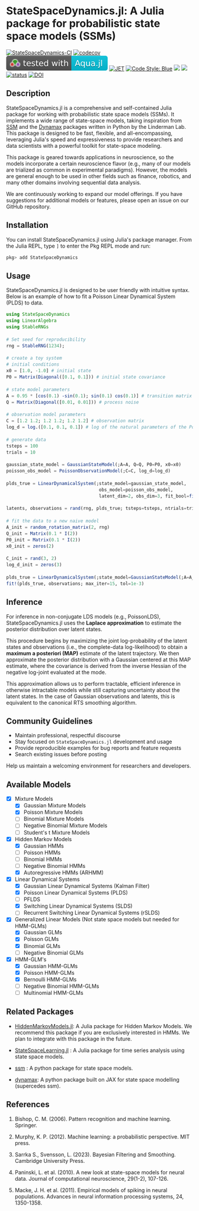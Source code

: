 # StateSpaceDynamics.jl: A Julia package for probabilistic state space models (SSMs)

[![StateSpaceDynamics-CI](https://github.com/rsenne/ssm_julia/actions/workflows/run_tests.yaml/badge.svg)](https://github.com/rsenne/ssm_julia/actions/workflows/run_tests.yaml)
[![codecov](https://codecov.io/github/depasquale-lab/StateSpaceDynamics.jl/graph/badge.svg?token=EQ6B9RJBQ8)](https://codecov.io/github/depasquale-lab/StateSpaceDynamics.jl)
[![Aqua QA](https://raw.githubusercontent.com/JuliaTesting/Aqua.jl/master/badge.svg)](https://github.com/JuliaTesting/Aqua.jl)
[![JET](https://img.shields.io/badge/%F0%9F%9B%A9%EF%B8%8F_tested_with-JET.jl-233f9a)](https://github.com/aviatesk/JET.jl)
[![Code Style: Blue](https://img.shields.io/badge/code%20style-blue-4495d1.svg)](https://github.com/JuliaDiff/BlueStyle)
[![](https://img.shields.io/badge/docs-dev-blue.svg)](https://depasquale-lab.github.io/StateSpaceDynamics.jl/dev/)
[![](https://img.shields.io/badge/docs-stable-blue.svg)](https://depasquale-lab.github.io/StateSpaceDynamics.jl/stable)
[![status](https://joss.theoj.org/papers/0bcb7b5a500055bb4f9fc5aec65c177b/status.svg)](https://joss.theoj.org/papers/0bcb7b5a500055bb4f9fc5aec65c177b)
[![DOI](https://zenodo.org/badge/DOI/10.5281/zenodo.15668421.svg)](https://doi.org/10.5281/zenodo.15668421)

## Description

StateSpaceDynamics.jl is a comprehensive and self-contained Julia package for working with probabilistic state space models (SSMs). It implements a wide range of state-space models, taking inspiration from  [SSM](https://github.com/lindermanlab/ssm) and the [Dynamax](https://probml.github.io/dynamax/) packages written in Python by the Linderman Lab. This package is designed to be fast, flexible, and all-encompassing, leveraging Julia's speed and expressiveness to provide researchers and data scientists with a powerful toolkit for state-space modeling.

This package is geared towards applications in neuroscience, so the models incorporate a certain neuroscience flavor (e.g., many of our models are trialized as common in experimental paradigms). However, the models are general enough to be used in other fields such as finance, robotics, and many other domains involving sequential data analysis.

We are continuously working to expand our model offerings. If you have suggestions for additional models or features, please open an issue on our GitHub repository.

## Installation

You can install StateSpaceDynamics.jl using Julia's package manager. From the Julia REPL, type `]` to enter the Pkg REPL mode and run:

```julia
pkg> add StateSpaceDynamics
```

## Usage

StateSpaceDynamics.jl is designed to be user friendly with intuitive syntax. Below is an example of how to fit a Poisson Linear Dynamical System (PLDS) to data.

```julia
using StateSpaceDynamics
using LinearAlgebra
using StableRNGs

# Set seed for reproducibility
rng = StableRNG(1234);

# create a toy system
# initial conditions
x0 = [1.0, -1.0] # initial state
P0 = Matrix(Diagonal([0.1, 0.1])) # initial state covariance

# state model parameters
A = 0.95 * [cos(0.1) -sin(0.1); sin(0.1) cos(0.1)] # transition matrix
Q = Matrix(Diagonal([0.01, 0.01])) # process noise

# observation model parameters
C = [1.2 1.2; 1.2 1.2; 1.2 1.2] # observation matrix
log_d = log.([0.1, 0.1, 0.1]) # log of the natural parameters of the Poisson distribution

# generate data
tsteps = 100
trials = 10

gaussian_state_model = GaussianStateModel(;A=A, Q=Q, P0=P0, x0=x0)
poisson_obs_model = PoissonObservationModel(;C=C, log_d=log_d)

plds_true = LinearDynamicalSystem(;state_model=gaussian_state_model, 
                                   obs_model=poisson_obs_model, 
                                   latent_dim=2, obs_dim=3, fit_bool=fill(true, 6))

latents, observations = rand(rng, plds_true; tsteps=tsteps, ntrials=trials)

# fit the data to a new naive model
A_init = random_rotation_matrix(2, rng)
Q_init = Matrix(0.1 * I(2))
P0_init = Matrix(0.1 * I(2))
x0_init = zeros(2)

C_init = rand(3, 2)
log_d_init = zeros(3)

plds_true = LinearDynamicalSystem(;state_model=GaussianStateModel(;A=A_init, Q=Q_init, P0=P0_init, x0=x0_init), obs_model=PoissonObservationModel(;C=C_init, log_d=log_d_init), latent_dim=2, obs_dim=3, fit_bool=fill(true, 6))
fit!(plds_true, observations; max_iter=15, tol=1e-3)
```

## Inference

For inference in non-conjugate LDS models (e.g., PoissonLDS), StateSpaceDynamics.jl uses the **Laplace approximation** to estimate the posterior distribution over latent states.

This procedure begins by maximizing the joint log-probability of the latent states and observations (i.e., the complete-data log-likelihood) to obtain a **maximum a posteriori (MAP)** estimate of the latent trajectory. We then approximate the posterior distribution with a Gaussian centered at this MAP estimate, where the covariance is derived from the inverse Hessian of the negative log-joint evaluated at the mode.

This approximation allows us to perform tractable, efficient inference in otherwise intractable models while still capturing uncertainty about the latent states. In the case of Gaussian observations and latents, this is equivalent to the canonical RTS smoothing algorithm.

## Community Guidelines

- Maintain professional, respectful discourse
- Stay focused on `StateSpaceDynamics.jl` development and usage
- Provide reproducible examples for bug reports and feature requests
- Search existing issues before posting

Help us maintain a welcoming environment for researchers and developers.

## Available Models

- [x] Mixture Models
  - [x] Gaussian Mixture Models
  - [x] Poisson Mixture Models
  - [ ] Binomial Mixture Models
  - [ ] Negative Binomial Mixture Models
  - [ ] Student's t Mixture Models
- [x] Hidden Markov Models
  - [x] Gaussian HMMs
  - [ ] Poisson HMMs
  - [ ] Binomial HMMs
  - [ ] Negative Binomial HMMs
  - [x] Autoregressive HMMs (ARHMM)
- [x] Linear Dynamical Systems
  - [x] Gaussian Linear Dynamical Systems (Kalman Filter)
  - [x] Poisson Linear Dynamical Systems (PLDS)
  - [ ] PFLDS
  - [x] Switching Linear Dynamical Systems (SLDS)
  - [ ] Recurrent Switching Linear Dynamical Systems (rSLDS)
- [x] Generalized Linear Models (Not state space models but needed for HMM-GLMs)
  - [x] Gaussian GLMs
  - [x] Poisson GLMs
  - [x] Binomial GLMs
  - [ ] Negative Binomial GLMs
- [x] HMM-GLM's
  - [x] Gaussian HMM-GLMs
  - [x] Poisson HMM-GLMs
  - [x] Bernoulli HMM-GLMs
  - [ ] Negative Binomial HMM-GLMs
  - [ ] Multinomial HMM-GLMs

## Related Packages

- [HiddenMarkovModels.jl](https://github.com/maxmouchet/HiddenMarkovModels.jl): A Julia package for Hidden Markov Models. We recommend this package if you are exclusively interested in HMMs. We plan to integrate with this package in the future.

- [StateSpaceLearning.jl](https://github.com/LAMPSPUC/StateSpaceLearning.jl) : A Julia package for time series analysis using state space models.

- [ssm](https://github.com/lindermanlab/ssm) : A python package for state space models.

- [dynamax](https://github.com/probml/dynamax): A python package built on JAX for state space modelling (supercedes ssm).

## References

1. Bishop, C. M. (2006). Pattern recognition and machine learning. Springer.

2. Murphy, K. P. (2012). Machine learning: a probabilistic perspective. MIT press.

3. Sarrka S., Svensson, L. (2023). Bayesian Filtering and Smoothing. Cambridge University Press.

4. Paninski, L. et al. (2010). A new look at state-space models for neural data. Journal of computational neuroscience, 29(1-2), 107-126.

5. Macke, J. H. et al. (2011). Empirical models of spiking in neural populations. Advances in neural information processing systems, 24, 1350-1358.
